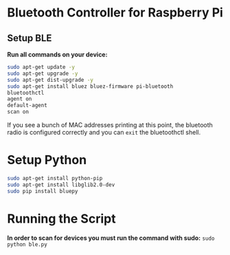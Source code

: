 # Bluetooth Controller for Raspberry Pi 

## Setup BLE

**Run all commands on your device:**

```bash
sudo apt-get update -y
sudo apt-get upgrade -y
sudo apt-get dist-upgrade -y
sudo apt-get install bluez bluez-firmware pi-bluetooth
bluetoothctl
agent on
default-agent
scan on
```

If you see a bunch of MAC addresses printing at this point, the bluetooth radio is configured correctly and you can `exit` the bluetoothctl shell.

# Setup Python
```bash
sudo apt-get install python-pip
sudo apt-get install libglib2.0-dev
sudo pip install bluepy
```

# Running the Script

**In order to scan for devices you must run the command with sudo:**
`sudo python ble.py`
